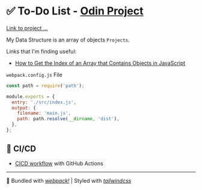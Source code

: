 # ✅ To-Do List - [Odin Project](https://www.theodinproject.com/paths/full-stack-javascript/courses/javascript/lessons/todo-list)

[Link to project ...](https://puybr.github.io/to-do-list/)

My Data Structure is an array of objects `Projects`.

Links that I'm finding useful:
- [How to Get the Index of an Array that Contains Objects in JavaScript](https://www.w3docs.com/snippets/javascript/how-to-get-the-index-of-an-array-that-contains-objects-in-javascript.html)

`webpack.config.js` File

```js
const path = require('path');

module.exports = {
  entry: './src/index.js',
  output: {
    filename: 'main.js',
    path: path.resolve(__dirname, 'dist'),
  },
};

```

## 🚀 CI/CD
* [CICD workflow](/.github/workflows/cicd.yml) with GitHub Actions

- - -

🧣 Bundled with _[webpack!](https://webpack.js.org/)_ | Styled with _[tailwindcss](https://tailwindcss.com/)_